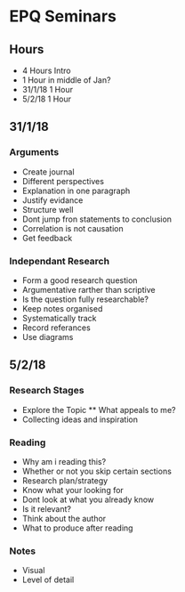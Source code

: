 # EPQ Seminars
## Hours
* 4 Hours Intro
* 1 Hour in middle of Jan?
* 31/1/18 1 Hour
* 5/2/18 1 Hour
## 31/1/18
### Arguments
* Create journal
* Different perspectives
* Explanation in one paragraph
* Justify evidance
* Structure well
* Dont jump fron statements to conclusion
* Correlation is not causation
* Get feedback
### Independant Research
* Form a good research question
* Argumentative rarther than scriptive
* Is the question fully researchable?
* Keep notes organised
* Systematically track
* Record referances
* Use diagrams
## 5/2/18
### Research Stages
* Explore the Topic
** What appeals to me?
* Collecting ideas and inspiration
### Reading
* Why am i reading this?
* Whether or not you skip certain sections
* Research plan/strategy
* Know what your looking for
* Dont look at what you already know
* Is it relevant?
* Think about the author
* What to produce after reading
### Notes
* Visual
* Level of detail
